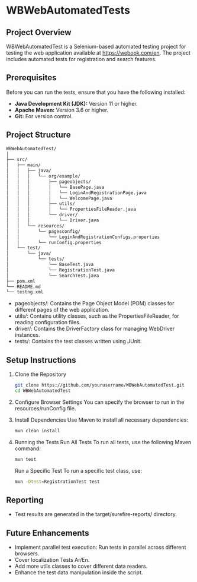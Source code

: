 # WBWebAutomatedTests

## Project Overview
WBWebAutomatedTest is a Selenium-based automated testing project for testing the web application available at https://webook.com/en. The project includes automated tests for registration and search features.

## Prerequisites
Before you can run the tests, ensure that you have the following installed:

- **Java Development Kit (JDK):** Version 11 or higher.
- **Apache Maven:** Version 3.6 or higher.
- **Git:** For version control.

## Project Structure
```bash
WBWebAutomatedTest/
│
├── src/
│   ├── main/
│   │   ├── java/
│   │   │   └── org/example/
│   │   │       ├── pageobjects/
│   │   │       │   └── BasePage.java
│   │   │       │   └── LoginAndRegistrationPage.java
│   │   │       │   └── WelcomePage.java
│   │   │       ├── utils/
│   │   │       │   └── PropertiesFileReader.java
│   │   │       └── driver/
│   │   │           └── Driver.java
│   │   └── resources/
│   │       └── pagesconfig/
│   │           └── LoginAndRegistrationConfigs.properties
│   │       └── runConfig.properties
│   └── test/
│       └── java/
│           └── tests/
│               └── BaseTest.java
│               └── RegistrationTest.java
│               └── SearchTest.java
├── pom.xml
└── README.md
└── testng.xml
```

- pageobjects/: Contains the Page Object Model (POM) classes for different pages of the web application.
- utils/: Contains utility classes, such as the PropertiesFileReader, for reading configuration files.
- driver/: Contains the DriverFactory class for managing WebDriver instances.
- tests/: Contains the test classes written using JUnit.

## Setup Instructions
1. Clone the Repository
    ``` bash
    git clone https://github.com/yourusername/WBWebAutomatedTest.git
    cd WBWebAutomatedTest
    ```
2. Configure Browser Settings
You can specify the browser to run in the resources/runConfig file.

3. Install Dependencies
Use Maven to install all necessary dependencies:

    ```bash
    mvn clean install
    ```
4. Running the Tests
Run All Tests
To run all tests, use the following Maven command:

    ```bash
    mvn test
    ```
    Run a Specific Test
    To run a specific test class, use:

    ```bash
    mvn -Dtest=RegistrationTest test
    ```
## Reporting
* Test results are generated in the target/surefire-reports/ directory. 

## Future Enhancements
* Implement parallel test execution: Run tests in parallel across different browsers.
* Cover localization Tests Ar/En.
* Add more utils classes to cover different data readers. 
* Enhance the test data manipulation inside the script.
